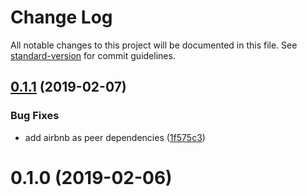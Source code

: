 # Change Log

All notable changes to this project will be documented in this file. See [standard-version](https://github.com/conventional-changelog/standard-version) for commit guidelines.

<a name="0.1.1"></a>
## [0.1.1](https://github.com/justinlettau/eslint-config/compare/v0.1.0...v0.1.1) (2019-02-07)


### Bug Fixes

* add airbnb as peer dependencies ([1f575c3](https://github.com/justinlettau/eslint-config/commit/1f575c3))



<a name="0.1.0"></a>
# 0.1.0 (2019-02-06)
